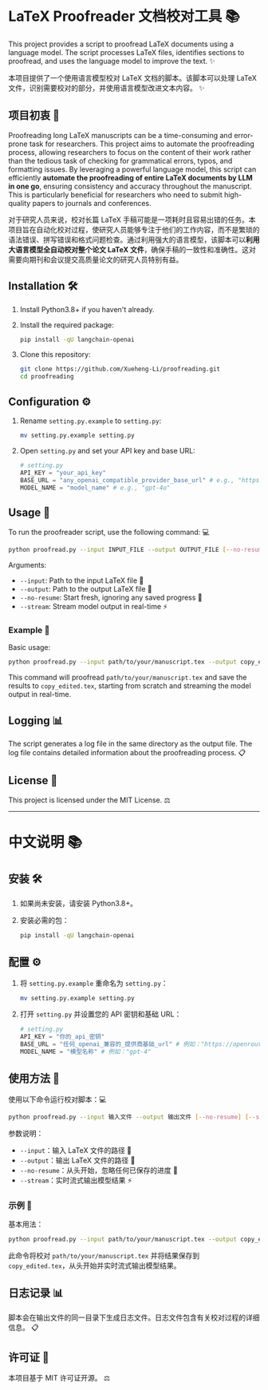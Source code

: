 # LaTeX Proofreader  文档校对工具 📚

This project provides a script to proofread LaTeX documents using a language model. The script processes LaTeX files, identifies sections to proofread, and uses the language model to improve the text. ✨


本项目提供了一个使用语言模型校对 LaTeX 文档的脚本。该脚本可以处理 LaTeX 文件，识别需要校对的部分，并使用语言模型改进文本内容。 ✨

## 项目初衷 🎯

Proofreading long LaTeX manuscripts can be a time-consuming and error-prone task for researchers. This project aims to automate the proofreading process, allowing researchers to focus on the content of their work rather than the tedious task of checking for grammatical errors, typos, and formatting issues. By leveraging a powerful language model, this script can efficiently **automate the proofreading of entire LaTeX documents by LLM in one go**, ensuring consistency and accuracy throughout the manuscript. This is particularly beneficial for researchers who need to submit high-quality papers to journals and conferences.

对于研究人员来说，校对长篇 LaTeX 手稿可能是一项耗时且容易出错的任务。本项目旨在自动化校对过程，使研究人员能够专注于他们的工作内容，而不是繁琐的语法错误、拼写错误和格式问题检查。通过利用强大的语言模型，该脚本可以**利用大语言模型全自动校对整个论文 LaTeX 文件**，确保手稿的一致性和准确性。这对需要向期刊和会议提交高质量论文的研究人员特别有益。

## Installation 🛠️

1. Install Python3.8+ if you haven't already.

2. Install the required package:
    ```sh
    pip install -qU langchain-openai
    ```
3. Clone this repository:
    ```sh
    git clone https://github.com/Xueheng-Li/proofreading.git
    cd proofreading
    ```

## Configuration ⚙️

1. Rename `setting.py.example` to `setting.py`:
    ```sh
    mv setting.py.example setting.py
    ```

2. Open `setting.py` and set your API key and base URL:
    ```python
    # setting.py
    API_KEY = "your_api_key"
    BASE_URL = "any_openai_compatible_provider_base_url" # e.g., "https://openrouter.ai/api/v1"
    MODEL_NAME = "model_name" # e.g., "gpt-4o"
    ```

## Usage 🚀

To run the proofreader script, use the following command: 💻

```sh
python proofread.py --input INPUT_FILE --output OUTPUT_FILE [--no-resume] [--stream]
```

Arguments:
- `--input`: Path to the input LaTeX file 📄
- `--output`: Path to the output LaTeX file 📝
- `--no-resume`: Start fresh, ignoring any saved progress 🔄
- `--stream`: Stream model output in real-time ⚡

### Example 📝

Basic usage:

```sh
python proofread.py --input path/to/your/manuscript.tex --output copy_edited.tex
```

This command will proofread `path/to/your/manuscript.tex` and save the results to `copy_edited.tex`, starting from scratch and streaming the model output in real-time.

## Logging 📊

The script generates a log file in the same directory as the output file. The log file contains detailed information about the proofreading process. 📋

## License 📜

This project is licensed under the MIT License. ⚖️

---

# 中文说明 📚


## 安装 🛠️

1. 如果尚未安装，请安装 Python3.8+。

2. 安装必需的包：
    ```sh
    pip install -qU langchain-openai
    ```

## 配置 ⚙️

1. 将 `setting.py.example` 重命名为 `setting.py`：
    ```sh
    mv setting.py.example setting.py
    ```

2. 打开 `setting.py` 并设置您的 API 密钥和基础 URL：
    ```python
    # setting.py
    API_KEY = "你的_api_密钥"
    BASE_URL = "任何_openai_兼容的_提供商基础_url" # 例如："https://openrouter.ai/api/v1"
    MODEL_NAME = "模型名称" # 例如："gpt-4"
    ```

## 使用方法 🚀

使用以下命令运行校对脚本：💻

```sh
python proofread.py --input 输入文件 --output 输出文件 [--no-resume] [--stream]
```

参数说明：
- `--input`：输入 LaTeX 文件的路径 📄
- `--output`：输出 LaTeX 文件的路径 📝
- `--no-resume`：从头开始，忽略任何已保存的进度 🔄
- `--stream`：实时流式输出模型结果 ⚡

### 示例 📝

基本用法：

```sh
python proofread.py --input path/to/your/manuscript.tex --output copy_edited.tex
```

此命令将校对 `path/to/your/manuscript.tex` 并将结果保存到 `copy_edited.tex`，从头开始并实时流式输出模型结果。

## 日志记录 📊

脚本会在输出文件的同一目录下生成日志文件。日志文件包含有关校对过程的详细信息。 📋

## 许可证 📜

本项目基于 MIT 许可证开源。 ⚖️
